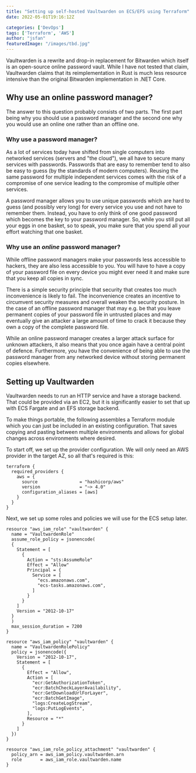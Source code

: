 ```yaml
---
title: "Setting up self-hosted Vaultwarden on ECS/EFS using Terraform"
date: 2022-05-01T19:16:12Z

categories: ['DevOps']
tags: ['Terraform', 'AWS']
author: "jsfan"
featuredImage: "/images/tbd.jpg"
---
```

Vaultwarden is a rewrite and drop-in replacement for Bitwarden which itself is an open-source
online password vault. While I have not tested that claim, Vaultwarden claims that its reimplementation
in Rust is much less resource intensive than the original Bitwarden implementation in .NET Core.

## Why use an online password manager?
The answer to this question probably consists of  two parts. The first part being why you should
use a password manager and the second one why you would use an online one rather than an offline
one.

### Why use a password manager?
As a lot of services today have shifted from single computers into networked services (servers and "the cloud"),
we all have to secure many services with passwords. Passwords that are easy to remember tend to
also be easy to guess (by the standards of modern computers). Reusing the same password for multiple
independent services comes with the risk of a compromise of one service leading to the compromise of
multiple other services.

A password manager allows you to use unique passwords which are hard to guess (and possibly very long) for
every service you use and not have to remember them. Instead, you have to only think of one good password
which becomes the key to your password manager. So, while you still put all your eggs in one basket, so to speak,
you make sure that you spend all your effort watching that one basket.

### Why use an _online_ password manager?
While offline password managers make your passwords less accessible to hackers, they are also less
accessible to you. You will have to have a copy of your password file on every device you might ever
need it and make sure that you keep all copies in sync.

There is a simple security principle that security that creates too much inconvenience is likely to fail.
The inconvenience creates an incentive to circumvent security measures and overall weaken the security posture.
In the case of an offline password manager that may e.g. be that you leave permanent copies of your password
file in untrusted places and may eventually give an attacker a large amount of time to crack it because they own
a copy of the complete password file.

While an online password manager creates a larger attack surface for unknown attackers, it also means that you
once again have a central point of defence. Furthermore, you have the convenience of being able to use the password
manager from any networked device without storing permanent copies elsewhere.

## Setting up Vaultwarden
Vaultwarden needs to run an HTTP service and have a storage backend. That could be provided via an EC2, but it is
significantly easier to set that up with ECS Fargate and an EFS storage backend.

To make things portable, the following assembles a Terraform module which you can just be included in an existing
configuration. That saves copying and pasting between multiple environments and allows for global changes across
environments where desired.

To start off, we set up the provider configuration. We will only need an AWS provider in the target AZ, so all that's
required is this:

    terraform {
      required_providers {
        aws = {
          source                = "hashicorp/aws"
          version               = "~> 4.0"
          configuration_aliases = [aws]
        }
      }
    }

Next, we set up some roles and policies we will use for the ECS setup later.

    resource "aws_iam_role" "vaultwarden" {
      name = "VaultwardenRole"
      assume_role_policy = jsonencode(
      {
        Statement = [
          {
            Action = "sts:AssumeRole"
            Effect = "Allow"
            Principal = {
              Service = [
                "ecs.amazonaws.com",
                "ecs-tasks.amazonaws.com",
              ]
            }
          }
        ]
        Version = "2012-10-17"
      }
      )
      max_session_duration = 7200
    }
    
    resource "aws_iam_policy" "vaultwarden" {
      name = "VaultwardenRolePolicy"
      policy = jsonencode({
        Version = "2012-10-17",
        Statement = [
          {
            Effect = "Allow",
            Action = [
              "ecr:GetAuthorizationToken",
              "ecr:BatchCheckLayerAvailability",
              "ecr:GetDownloadUrlForLayer",
              "ecr:BatchGetImage",
              "logs:CreateLogStream",
              "logs:PutLogEvents",
            ],
            Resource = "*"
          }
        ]
      })
    }
    
    resource "aws_iam_role_policy_attachment" "vaultwarden" {
      policy_arn = aws_iam_policy.vaultwarden.arn
      role       = aws_iam_role.vaultwarden.name
    }
